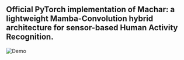 ## Official PyTorch implementation of Machar: a lightweight Mamba-Convolution hybrid architecture for sensor-based Human Activity Recognition.
![Demo](video/demo.gif)

